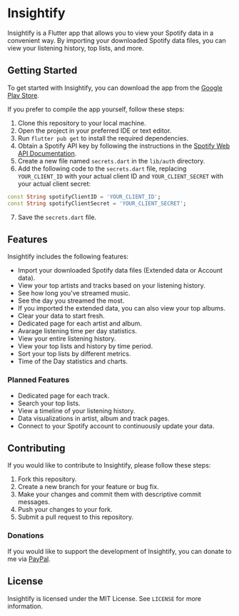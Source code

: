 # Insightify

Insightify is a Flutter app that allows you to view your Spotify data in a convenient way. By importing your downloaded Spotify data files, you can view your listening history, top lists, and more.

## Getting Started

To get started with Insightify, you can download the app from the [Google Play Store](https://play.google.com/store/apps/details?id=com.netanelk.insightify).

If you prefer to compile the app yourself, follow these steps:

1. Clone this repository to your local machine.
2. Open the project in your preferred IDE or text editor.
3. Run `flutter pub get` to install the required dependencies.
4. Obtain a Spotify API key by following the instructions in the [Spotify Web API Documentation](https://developer.spotify.com/documentation/web-api/).
5. Create a new file named `secrets.dart` in the `lib/auth` directory.
6. Add the following code to the `secrets.dart` file, replacing `YOUR_CLIENT_ID` with your actual client ID and `YOUR_CLIENT_SECRET` with your actual client secret:

```dart
const String spotifyClientID = 'YOUR_CLIENT_ID';
const String spotifyClientSecret = 'YOUR_CLIENT_SECRET';
```
7. Save the `secrets.dart` file.

## Features

Insightify includes the following features:

- Import your downloaded Spotify data files (Extended data or Account data).
- View your top artists and tracks based on your listening history.
- See how long you've streamed music.
- See the day you streamed the most.
- If you imported the extended data, you can also view your top albums.
- Clear your data to start fresh.
- Dedicated page for each artist and album.
- Avarage listening time per day statistics.
- View your entire listening history.
- View your top lists and history by time period.
- Sort your top lists by different metrics.
- Time of the Day statistics and charts.

### Planned Features

- Dedicated page for each track.
- Search your top lists.
- View a timeline of your listening history.
- Data visualizations in artist, album and track pages.
- Connect to your Spotify account to continuously update your data.

## Contributing

If you would like to contribute to Insightify, please follow these steps:

1. Fork this repository.
2. Create a new branch for your feature or bug fix.
3. Make your changes and commit them with descriptive commit messages.
4. Push your changes to your fork.
5. Submit a pull request to this repository.

### Donations

If you would like to support the development of Insightify, you can donate to me via [PayPal](https://paypal.me/kleinetanel).

## License

Insightify is licensed under the MIT License. See `LICENSE` for more information.